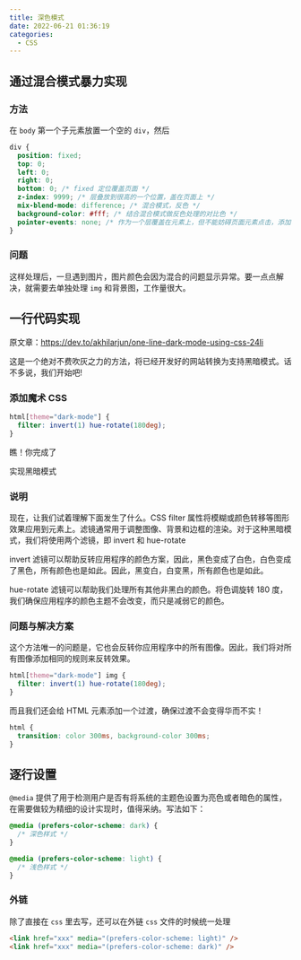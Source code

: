 ```yaml
---
title: 深色模式
date: 2022-06-21 01:36:19
categories:
  - CSS
---
```


<div></div>

<!-- more -->

## 通过混合模式暴力实现

### 方法

在 `body` 第一个子元素放置一个空的 `div`，然后

```css
div {
  position: fixed;
  top: 0;
  left: 0;
  right: 0;
  bottom: 0; /* fixed 定位覆盖页面 */
  z-index: 9999; /* 层叠放到很高的一个位置，盖在页面上 */
  mix-blend-mode: difference; /* 混合模式，反色 */
  background-color: #fff; /* 结合混合模式做反色处理的对比色 */
  pointer-events: none; /* 作为一个层覆盖在元素上，但不能妨碍页面元素点击，添加一个穿透效果 */
}
```

### 问题

这样处理后，一旦遇到图片，图片颜色会因为混合的问题显示异常。要一点点解决，就需要去单独处理 `img` 和背景图，工作量很大。

## 一行代码实现

原文章：https://dev.to/akhilarjun/one-line-dark-mode-using-css-24li

这是一个绝对不费吹灰之力的方法，将已经开发好的网站转换为支持黑暗模式。话不多说，我们开始吧!

### 添加魔术 CSS

```css
html[theme="dark-mode"] {
  filter: invert(1) hue-rotate(180deg);
}
```

瞧！你完成了

实现黑暗模式

### 说明

现在，让我们试着理解下面发生了什么。CSS filter 属性将模糊或颜色转移等图形效果应用到元素上。滤镜通常用于调整图像、背景和边框的渲染。对于这种黑暗模式，我们将使用两个滤镜，即 invert 和 hue-rotate

invert 滤镜可以帮助反转应用程序的颜色方案，因此，黑色变成了白色，白色变成了黑色，所有颜色也是如此。因此，黑变白，白变黑，所有颜色也是如此。

hue-rotate 滤镜可以帮助我们处理所有其他非黑白的颜色。将色调旋转 180 度，我们确保应用程序的颜色主题不会改变，而只是减弱它的颜色。

### 问题与解决方案

这个方法唯一的问题是，它也会反转你应用程序中的所有图像。因此，我们将对所有图像添加相同的规则来反转效果。

```css
html[theme="dark-mode"] img {
  filter: invert(1) hue-rotate(180deg);
}
```

而且我们还会给 HTML 元素添加一个过渡，确保过渡不会变得华而不实！

```css
html {
  transition: color 300ms, background-color 300ms;
}
```

## 逐行设置

`@media` 提供了用于检测用户是否有将系统的主题色设置为亮色或者暗色的属性，在需要做较为精细的设计实现时，值得采纳。写法如下：

```css
@media (prefers-color-scheme: dark) {
  /* 深色样式 */
}

@media (prefers-color-scheme: light) {
  /* 浅色样式 */
}
```

### 外链

除了直接在 `css` 里去写，还可以在外链 `css` 文件的时候统一处理

```html
<link href="xxx" media="(prefers-color-scheme: light)" />
<link href="xxx" media="(prefers-color-scheme: dark)" />
```
